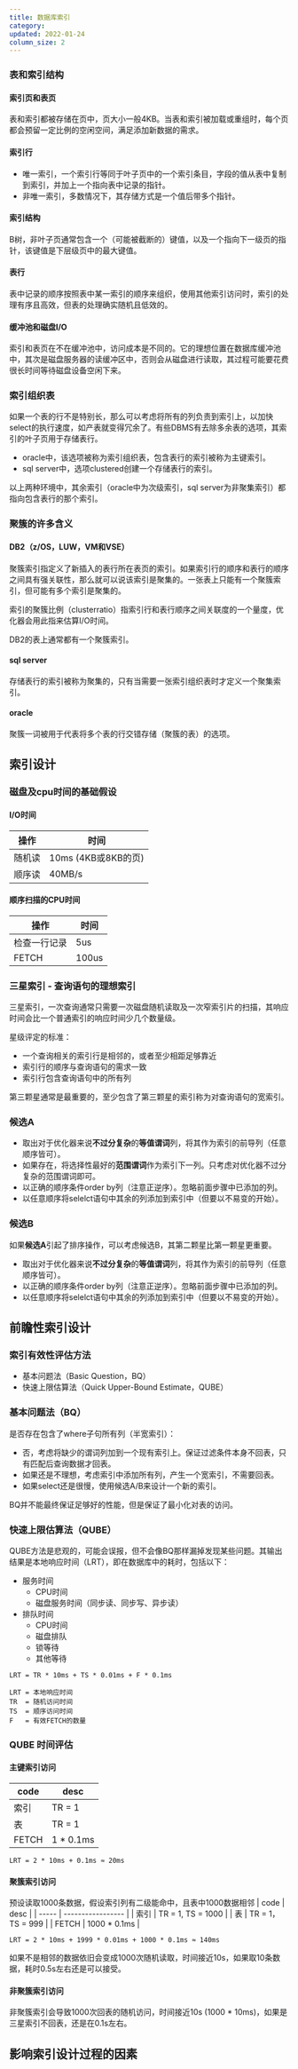 ```yaml
---
title: 数据库索引
category: 
updated: 2022-01-24
column_size: 2
---
```


### 表和索引结构

#### 索引页和表页

表和索引都被存储在页中，页大小一般4KB。当表和索引被加载或重组时，每个页都会预留一定比例的空闲空间，满足添加新数据的需求。

#### 索引行

- 唯一索引，一个索引行等同于叶子页中的一个索引条目，字段的值从表中复制到索引，并加上一个指向表中记录的指针。
- 非唯一索引，多数情况下，其存储方式是一个值后带多个指针。

#### 索引结构
  
B树，非叶子页通常包含一个（可能被截断的）键值，以及一个指向下一级页的指针，该键值是下层级页中的最大键值。

#### 表行

表中记录的顺序按照表中某一索引的顺序来组织，使用其他索引访问时，索引的处理有序且高效，但表的处理确实随机且低效的。

#### 缓冲池和磁盘I/O

索引和表页在不在缓冲池中，访问成本是不同的。它的理想位置在数据库缓冲池中，其次是磁盘服务器的读缓冲区中，否则会从磁盘进行读取，其过程可能要花费很长时间等待磁盘设备空闲下来。

### 索引组织表
如果一个表的行不是特别长，那么可以考虑将所有的列负责到索引上，以加快select的执行速度，如产表就变得冗余了。有些DBMS有去除多余表的选项，其索引的叶子页用于存储表行。

- oracle中，该选项被称为索引组织表，包含表行的索引被称为主键索引。
- sql server中，选项clustered创建一个存储表行的索引。

以上两种环境中，其余索引（oracle中为次级索引，sql server为非聚集索引）都指向包含表行的那个索引。

### 聚簇的许多含义

#### DB2（z/OS，LUW，VM和VSE）

聚簇索引指定义了新插入的表行所在表页的索引。如果索引行的顺序和表行的顺序之间具有强关联性，那么就可以说该索引是聚集的。一张表上只能有一个聚簇索引，但可能有多个索引是聚集的。

索引的聚簇比例（clusterratio）指索引行和表行顺序之间关联度的一个量度，优化器会用此指来估算I/O时间。

DB2的表上通常都有一个聚簇索引。

#### sql server

存储表行的索引被称为聚集的，只有当需要一张索引组织表时才定义一个聚集索引。

#### oracle

聚簇一词被用于代表将多个表的行交错存储（聚簇的表）的选项。

## 索引设计

### 磁盘及cpu时间的基础假设

#### I/O时间
| 操作   | 时间                |
| ------ | ------------------- |
| 随机读 | 10ms (4KB或8KB的页) |
| 顺序读 | 40MB/s              |

#### 顺序扫描的CPU时间
| 操作         | 时间  |
| ------------ | ----- |
| 检查一行记录 | 5us   |
| FETCH        | 100us |

### 三星索引 - 查询语句的理想索引

三星索引，一次查询通常只需要一次磁盘随机读取及一次窄索引片的扫描，其响应时间会比一个普通索引的响应时间少几个数量级。

星级评定的标准：
- 一个查询相关的索引行是相邻的，或者至少相距足够靠近
- 索引行的顺序与查询语句的需求一致
- 索引行包含查询语句中的所有列

第三颗星通常是最重要的，至少包含了第三颗星的索引称为对查询语句的宽索引。

### 候选A
- 取出对于优化器来说**不过分复杂**的**等值谓词**列，将其作为索引的前导列（任意顺序皆可）。
- 如果存在，将选择性最好的**范围谓词**作为索引下一列。只考虑对优化器不过分复杂的范围谓词即可。
- 以正确的顺序条件order by列（注意正逆序）。忽略前面步骤中已添加的列。
- 以任意顺序将selelct语句中其余的列添加到索引中（但要以不易变的开始）。

### 候选B
如果**候选A**引起了排序操作，可以考虑候选B，其第二颗星比第一颗星更重要。
- 取出对于优化器来说**不过分复杂**的**等值谓词**列，将其作为索引的前导列（任意顺序皆可）。
- 以正确的顺序条件order by列（注意正逆序）。忽略前面步骤中已添加的列。
- 以任意顺序将selelct语句中其余的列添加到索引中（但要以不易变的开始）。
  

## 前瞻性索引设计

### 索引有效性评估方法

- 基本问题法（Basic Question，BQ）
- 快速上限估算法（Quick Upper-Bound Estimate，QUBE）

### 基本问题法（BQ）
是否存在包含了where子句所有列（半宽索引）：
  - 否，考虑将缺少的谓词列加到一个现有索引上。保证过滤条件本身不回表，只有匹配后查询数据才回表。
  - 如果还是不理想，考虑索引中添加所有列，产生一个宽索引，不需要回表。
  - 如果select还是很慢，使用候选A/B来设计一个新的索引。

BQ并不能最终保证足够好的性能，但是保证了最小化对表的访问。

### 快速上限估算法（QUBE）

QUBE方法是悲观的，可能会误报，但不会像BQ那样漏掉发现某些问题。其输出结果是本地响应时间（LRT），即在数据库中的耗时，包括以下：
- 服务时间
  - CPU时间
  - 磁盘服务时间（同步读、同步写、异步读）
- 排队时间
  - CPU时间
  - 磁盘排队
  - 锁等待
  - 其他等待

```
LRT = TR * 10ms + TS * 0.01ms + F * 0.1ms

LRT = 本地响应时间
TR  = 随机访问时间
TS  = 顺序访问时间
F   = 有效FETCH的数量
```

### QUBE 时间评估

#### 主键索引访问

| code  | desc      |
| ----- | --------- |
| 索引  | TR = 1    |
| 表    | TR = 1    |
| FETCH | 1 * 0.1ms |
```
LRT = 2 * 10ms + 0.1ms ≈ 20ms
```

#### 聚簇索引访问
预设读取1000条数据，假设索引列有二级能命中，且表中1000数据相邻
| code  | desc              |
| ----- | ----------------- |
| 索引  | TR = 1, TS = 1000 |
| 表    | TR = 1，TS = 999  |
| FETCH | 1000 * 0.1ms      |
```
LRT = 2 * 10ms + 1999 * 0.01ms + 1000 * 0.1ms ≈ 140ms
```
如果不是相邻的数据依旧会变成1000次随机读取，时间接近10s，如果取10条数据，耗时0.5s左右还是可以接受。

#### 非聚簇索引访问
非聚簇索引会导致1000次回表的随机访问，时间接近10s (1000 * 10ms)，如果是三星索引不回表，还是在0.1s左右。

## 影响索引设计过程的因素






















